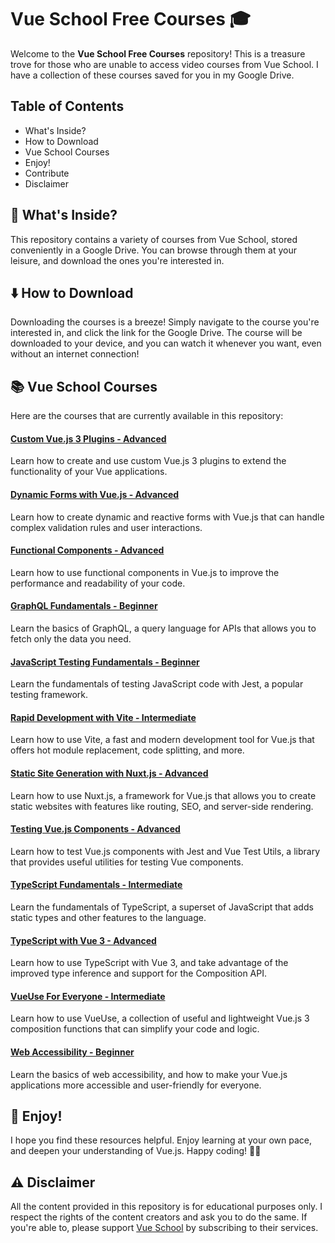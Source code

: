 # Vue School Free Courses :mortar_board:

Welcome to the **Vue School Free Courses** repository! This is a treasure trove for those who are unable to access video courses from Vue School. I have a collection of these courses saved for you in my Google Drive.

## Table of Contents

- What's Inside?
- How to Download
- Vue School Courses
- Enjoy!
- Contribute
- Disclaimer

## :open_file_folder: What's Inside?

This repository contains a variety of courses from Vue School, stored conveniently in a Google Drive. You can browse through them at your leisure, and download the ones you're interested in.

## :arrow_down: How to Download

Downloading the courses is a breeze! Simply navigate to the course you're interested in, and click the link for the Google Drive. The course will be downloaded to your device, and you can watch it whenever you want, even without an internet connection!

## :books: Vue School Courses

Here are the courses that are currently available in this repository:

#### [Custom Vue.js 3 Plugins - Advanced](https://drive.google.com/drive/folders/1VVOOBCoM9HZjKGw281He-pvnCYyeiGXD?usp=drive_link)
Learn how to create and use custom Vue.js 3 plugins to extend the functionality of your Vue applications.

#### [Dynamic Forms with Vue.js - Advanced](https://drive.google.com/drive/folders/1s7rt-7pMo8N1gERCEO077fNz5dSQIgqP?usp=drive_link)
Learn how to create dynamic and reactive forms with Vue.js that can handle complex validation rules and user interactions.

#### [Functional Components - Advanced](https://drive.google.com/drive/folders/1k5EJ6Kk3EM0F0mleUoEFsAEak-eaUtAd?usp=drive_link)
Learn how to use functional components in Vue.js to improve the performance and readability of your code.

#### [GraphQL Fundamentals - Beginner](https://drive.google.com/drive/folders/1m_duitXFJd0zv5bgjKMdjDJyL69qX7Vx?usp=drive_link)
Learn the basics of GraphQL, a query language for APIs that allows you to fetch only the data you need.

#### [JavaScript Testing Fundamentals - Beginner](https://drive.google.com/drive/folders/11qAzVX1fFfJ1XYJSLUElmkv_VBG8h8bL?usp=drive_link)
Learn the fundamentals of testing JavaScript code with Jest, a popular testing framework.

#### [Rapid Development with Vite - Intermediate](https://drive.google.com/drive/folders/12A9XKX_Sb1HXWk7L33_Cx-bXYU22IWvL?usp=drive_link)
Learn how to use Vite, a fast and modern development tool for Vue.js that offers hot module replacement, code splitting, and more.

#### [Static Site Generation with Nuxt.js - Advanced](https://drive.google.com/drive/folders/1_o8bkMiyn_jzWMxtWRCwx--URxcpJTs_?usp=drive_link)
Learn how to use Nuxt.js, a framework for Vue.js that allows you to create static websites with features like routing, SEO, and server-side rendering.

#### [Testing Vue.js Components - Advanced](https://drive.google.com/drive/folders/1_KXiqrW9niM84XsuAjMwHihWxdO_Zw32?usp=drive_link)
Learn how to test Vue.js components with Jest and Vue Test Utils, a library that provides useful utilities for testing Vue components.

#### [TypeScript Fundamentals - Intermediate](https://drive.google.com/drive/folders/1QdkK8j7oqLY4K9u8m34aatPYwMI0fUT8?usp=drive_link)
Learn the fundamentals of TypeScript, a superset of JavaScript that adds static types and other features to the language.

#### [TypeScript with Vue 3 - Advanced](https://drive.google.com/drive/folders/1OZ2xhkhYQ5Dk7yAhTyhH0gXgYQXagieG?usp=drive_link)
Learn how to use TypeScript with Vue 3, and take advantage of the improved type inference and support for the Composition API.

#### [VueUse For Everyone - Intermediate](https://drive.google.com/drive/folders/1tiW6EafZWIQTb8RoCwVBC8Icf8XnGBIQ?usp=drive_link)
Learn how to use VueUse, a collection of useful and lightweight Vue.js 3 composition functions that can simplify your code and logic.

#### [Web Accessibility - Beginner](https://drive.google.com/drive/folders/1ZCs7hVfUWX5XFJPT_J_MIPYaLj1wJXcU?usp=drive_link)
Learn the basics of web accessibility, and how to make your Vue.js applications more accessible and user-friendly for everyone.

## :tada: Enjoy!

I hope you find these resources helpful. Enjoy learning at your own pace, and deepen your understanding of Vue.js. Happy coding! 👩‍💻

## :warning: Disclaimer

All the content provided in this repository is for educational purposes only. I respect the rights of the content creators and ask you to do the same. If you're able to, please support [Vue School](https://vueschool.io/plans) by subscribing to their services.
